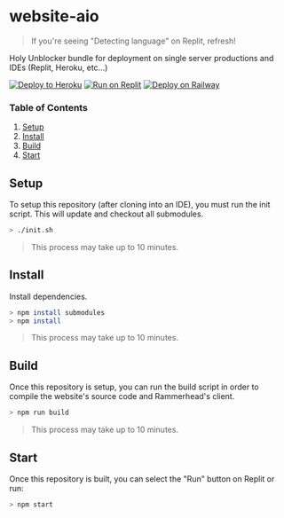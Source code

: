 # website-aio

> If you're seeing "Detecting language" on Replit, refresh!

Holy Unblocker bundle for deployment on single server productions and IDEs (Replit, Heroku, etc...)

[![Deploy to Heroku](https://raw.githubusercontent.com/BinBashBanana/deploy-buttons/master/buttons/remade/heroku.svg)](https://heroku.com/deploy/?template=https://github.com/e9x/website-aio)
[![Run on Replit](https://raw.githubusercontent.com/BinBashBanana/deploy-buttons/master/buttons/remade/replit.svg)](https://replit.com/github/e9x/website-aio)
[![Deploy on Railway](https://railway.app/button.svg)](https://railway.app/new/template?template=https://github.com/e9x/website-aio)

### Table of Contents

1. [Setup](#setup)
2. [Install](#install)
3. [Build](#build)
4. [Start](#start)

## Setup

To setup this repository (after cloning into an IDE), you must run the init script. This will update and checkout all submodules.

```sh
> ./init.sh
```

> This process may take up to 10 minutes.

## Install

Install dependencies.

```sh
> npm install submodules
> npm install
```

> This process may take up to 10 minutes.

## Build

Once this repository is setup, you can run the build script in order to compile the website's source code and Rammerhead's client.

```sh
> npm run build
```

> This process may take up to 10 minutes.

## Start

Once this repository is built, you can select the "Run" button on Replit or run:

```sh
> npm start
```
